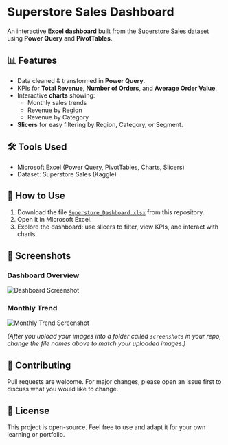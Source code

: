 # Superstore Sales Dashboard

An interactive **Excel dashboard** built from the [Superstore Sales dataset](https://www.kaggle.com/datasets) using **Power Query** and **PivotTables**.

## 📊 Features
- Data cleaned & transformed in **Power Query**.
- KPIs for **Total Revenue**, **Number of Orders**, and **Average Order Value**.
- Interactive **charts** showing:
  - Monthly sales trends
  - Revenue by Region
  - Revenue by Category
- **Slicers** for easy filtering by Region, Category, or Segment.

## 🛠️ Tools Used
- Microsoft Excel (Power Query, PivotTables, Charts, Slicers)
- Dataset: Superstore Sales (Kaggle)

## 🚀 How to Use
1. Download the file [`Superstore_Dashboard.xlsx`](Superstore_Dashboard.xlsx) from this repository.
2. Open it in Microsoft Excel.
3. Explore the dashboard: use slicers to filter, view KPIs, and interact with charts.

## 📸 Screenshots

### Dashboard Overview
![Dashboard Screenshot](Screenshots/Dashboard.png)

### Monthly Trend
![Monthly Trend Screenshot](Screenshots/Analysis.png)

*(After you upload your images into a folder called `screenshots` in your repo, change the file names above to match your uploaded images.)*

## 🤝 Contributing
Pull requests are welcome. For major changes, please open an issue first to discuss what you would like to change.

## 📄 License
This project is open-source. Feel free to use and adapt it for your own learning or portfolio.
